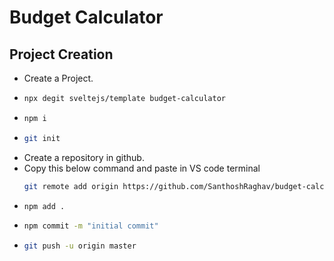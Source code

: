 # Budget Calculator

## Project Creation

- Create a Project.
- ```bash
  npx degit sveltejs/template budget-calculator
  ```
- ```bash
  npm i
  ```
- ```bash
  git init
  ```
- Create a repository in github.
- Copy this below command and paste in VS code terminal
  ```bash
  git remote add origin https://github.com/SanthoshRaghav/budget-calculator.git
  ```
- ```bash
  npm add .
  ```
- ```bash
  npm commit -m "initial commit"
  ```
- ```bash
  git push -u origin master
  ```
